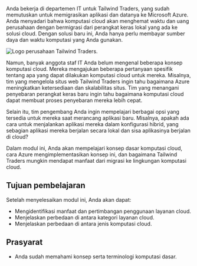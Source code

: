 Anda bekerja di departemen IT untuk Tailwind Traders, yang sudah memutuskan untuk memigrasikan aplikasi dan datanya ke Microsoft Azure. Anda menyadari bahwa komputasi cloud akan menghemat waktu dan uang perusahaan dengan bermigrasi dari perangkat keras lokal yang ada ke solusi cloud. Dengan solusi baru ini, Anda hanya perlu membayar sumber daya dan waktu komputasi yang Anda gunakan.

![Logo perusahaan Tailwind Traders.](../../shared/media/tailwind-traders-logo.png)

Namun, banyak anggota staf IT Anda belum mengenal beberapa konsep komputasi cloud. Mereka mengajukan beberapa pertanyaan spesifik tentang apa yang dapat dilakukan komputasi cloud untuk mereka. Misalnya, tim yang mengelola situs web Tailwind Traders ingin tahu bagaimana Azure meningkatkan ketersediaan dan skalabilitas situs. Tim yang menangani penyebaran perangkat keras baru ingin tahu bagaimana komputasi cloud dapat membuat proses penyebaran mereka lebih cepat.

Selain itu, tim pengembang Anda ingin mempelajari berbagai opsi yang tersedia untuk mereka saat merancang aplikasi baru. Misalnya, apakah ada cara untuk menjalankan aplikasi mereka dalam konfigurasi hibrid, yang sebagian aplikasi mereka berjalan secara lokal dan sisa aplikasinya berjalan di cloud?

Dalam modul ini, Anda akan mempelajari konsep dasar komputasi cloud, cara Azure mengimplementasikan konsep ini, dan bagaimana Tailwind Traders mungkin mendapat manfaat dari migrasi ke lingkungan komputasi cloud.

## <a name="learning-objectives"></a>Tujuan pembelajaran

Setelah menyelesaikan modul ini, Anda akan dapat:

- Mengidentifikasi manfaat dan pertimbangan penggunaan layanan cloud.
- Menjelaskan perbedaan di antara kategori layanan cloud.
- Menjelaskan perbedaan di antara jenis komputasi cloud.

## <a name="prerequisites"></a>Prasyarat

- Anda sudah memahami konsep serta terminologi komputasi dasar.

